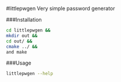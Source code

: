 #littlepwgen
Very simple password generator 

###Installation
```bash
cd littlepwgen &&
mkdir out && 
cd out/ &&
cmake ../ &&
and make
```

###Usage
```bash
littlepwgen --help
```
